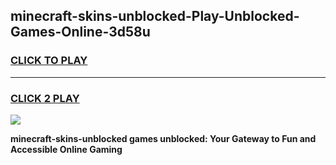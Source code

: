 
## minecraft-skins-unblocked-Play-Unblocked-Games-Online-3d58u
<h3>
<a href="https://premium76.site?title=minecraft-skins-unblocked&ref=25A">CLICK TO PLAY</a></h3>
<hr>

<h3>
<a href="https://premium76.site?title=minecraft-skins-unblocked&ref=25A">CLICK 2 PLAY</a>
  
</h3>

<a href="https://premium76.site?title=minecraft-skins-unblocked&ref=25A"><img src="https://clearcache.store/games.png"></a>


**minecraft-skins-unblocked games unblocked: Your Gateway to Fun and Accessible Online Gaming**
